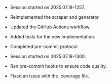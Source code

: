 - Session started on 2025.07.18-1257.
- Reimplemented the scraper and generator.
- Updated the GitHub Actions workflow.
- Added tests for the new implementation.
- Completed pre-commit protocol.

- Session started on 2025.07.18-1300.
- Ran pre-commit hooks to ensure code quality.
- Fixed an issue with the .coverage file.
